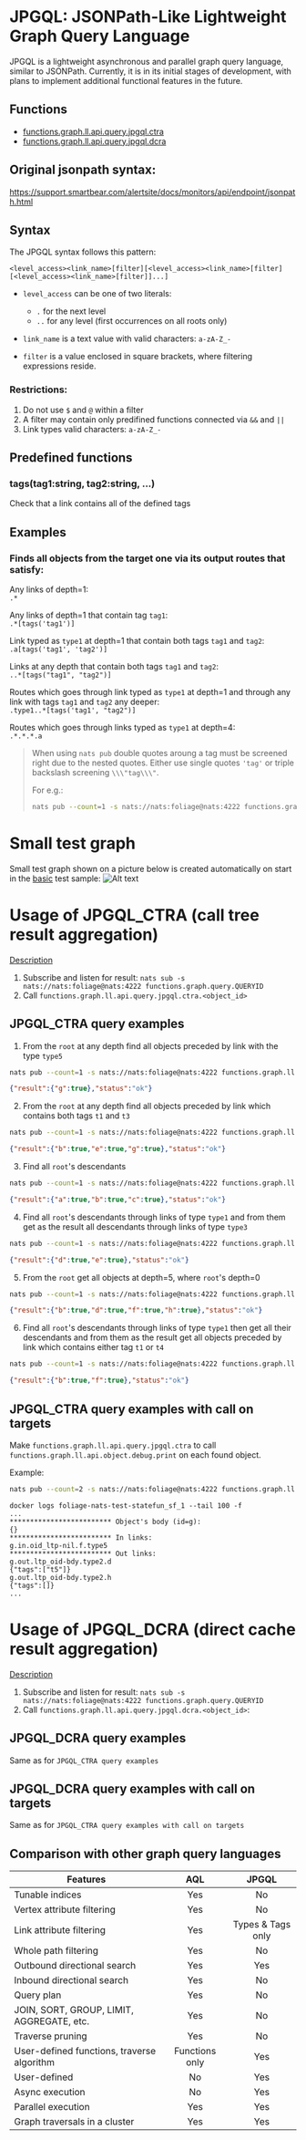 # JPGQL: JSONPath-Like Lightweight Graph Query Language

JPGQL is a lightweight asynchronous and parallel graph query language, similar to JSONPath. Currently, it is in its initial stages of development, with plans to implement additional functional features in the future.

## Functions

  - [functions.graph.ll.api.query.jpgql.ctra](#Usage-of-JPGQL_CTRA-call-tree-result-aggregation)
  - [functions.graph.ll.api.query.jpgql.dcra](#Usage-of-JPGQL_DCRA-direct-cache-result-aggregation)
## Original jsonpath syntax:
https://support.smartbear.com/alertsite/docs/monitors/api/endpoint/jsonpath.html

## Syntax

The JPGQL syntax follows this pattern:

```<level_access><link_name>[filter][<level_access><link_name>[filter][<level_access><link_name>[filter]]...]```


- `level_access` can be one of two literals:
  - `.` for the next level
  - `..` for any level (first occurrences on all roots only)

- `link_name` is a text value with valid characters: `a-zA-Z_-`

- `filter` is a value enclosed in square brackets, where filtering expressions reside.


### Restrictions:

1. Do not use `$` and `@` within a filter
2. A filter may contain only predifined functions connected via `&&` and `||`
3. Link types valid characters: `a-zA-Z_-`

## Predefined functions
### tags(tag1:string, tag2:string, ...)

Check that a link contains all of the defined tags

## Examples
### Finds all objects from the target one via its output routes that satisfy:

Any links of depth=1:  
`.*`

Any links of depth=1 that contain tag `tag1`:  
`.*[tags('tag1')]`

Link typed as `type1` at depth=1 that contain both tags `tag1` and `tag2`:  
`.a[tags('tag1', 'tag2')]`

Links at any depth that contain both tags `tag1` and `tag2`:  
`..*[tags("tag1", "tag2")]`

Routes which goes through link typed as `type1` at depth=1 and through any link with tags `tag1` and `tag2` any deeper:  
`.type1..*[tags('tag1', "tag2")]`

Routes which goes through links typed as `type1` at depth=4:  
`.*.*.*.a`

> When using `nats pub` double quotes aroung a tag must be screened right due to the nested quotes. Either use single quotes `'tag'` or triple backslash screening `\\\"tag\\\"`.
> 
> For e.g.:   
> ```sh
> nats pub --count=1 -s nats://nats:foliage@nats:4222 functions.graph.ll.api.query.jpgql.dcra.root "{\"payload\":{\"query_id\":\"QUERYID\", \"jpgql_query\":\".type2[tags('t2')]\"}}"
>```

# Small test graph

Small test graph shown on a picture below is created automatically on start in the [basic](./tests/basic.md) test sample:
![Alt text](./pics/TestGraph.jpg)

# Usage of JPGQL_CTRA (call tree result aggregation)

[Description](https://pkg.go.dev/github.com/foliagecp/sdk/embedded/graph/jpgql/#LLAPIQueryJPGQLCallTreeResultAggregation)
1. Subscribe and listen for result:
```nats sub -s nats://nats:foliage@nats:4222 functions.graph.query.QUERYID```
1. Call `functions.graph.ll.api.query.jpgql.ctra.<object_id>`

## JPGQL_CTRA query examples

1. From the `root` at any depth find all objects preceded by link with the type `type5`  

```sh
nats pub --count=1 -s nats://nats:foliage@nats:4222 functions.graph.ll.api.query.jpgql.ctra.root "{\"payload\":{\"query_id\":\"QUERYID\", \"jpgql_query\":\"..type5\"}}"
```
```json
{"result":{"g":true},"status":"ok"}
```

2. From the `root` at any depth find all objects preceded by link which contains both tags `t1` and `t3` 

```sh
nats pub --count=1 -s nats://nats:foliage@nats:4222 functions.graph.ll.api.query.jpgql.ctra.root "{\"payload\":{\"query_id\":\"QUERYID\", \"jpgql_query\":\"..*[tags('t1','t3')]\"}}"
```
```json
{"result":{"b":true,"e":true,"g":true},"status":"ok"}
```

3. Find all `root`'s descendants
   
```sh
nats pub --count=1 -s nats://nats:foliage@nats:4222 functions.graph.ll.api.query.jpgql.ctra.root "{\"payload\":{\"query_id\":\"QUERYID\", \"jpgql_query\":\".*\"}}"
```
```json
{"result":{"a":true,"b":true,"c":true},"status":"ok"}
```

4. Find all `root`'s descendants through links of type `type1` and from them get as the result all descendants through links of type `type3`

```sh
nats pub --count=1 -s nats://nats:foliage@nats:4222 functions.graph.ll.api.query.jpgql.ctra.root "{\"payload\":{\"query_id\":\"QUERYID\", \"jpgql_query\":\".type1.type3\"}}"
```
```json
{"result":{"d":true,"e":true},"status":"ok"}
```

5. From the `root` get all objects at depth=5, where `root`'s depth=0
 
```sh
nats pub --count=1 -s nats://nats:foliage@nats:4222 functions.graph.ll.api.query.jpgql.ctra.root "{\"payload\":{\"query_id\":\"QUERYID\", \"jpgql_query\":\".*.*.*.*.*\"}}"
```
```json
{"result":{"b":true,"d":true,"f":true,"h":true},"status":"ok"}
```

6. Find all `root`'s descendants through links of type `type1` then get all their descendants and from them as the result get all objects preceded by link which contains either tag `t1` or `t4`

```sh
nats pub --count=1 -s nats://nats:foliage@nats:4222 functions.graph.ll.api.query.jpgql.ctra.root "{\"payload\":{\"query_id\":\"QUERYID\", \"jpgql_query\":\".type1.*.*[tags('t1') || tags('t4')]\"}}"
```
```json
{"result":{"b":true,"f":true},"status":"ok"}
```

## JPGQL_CTRA query examples with call on targets

Make `functions.graph.ll.api.query.jpgql.ctra` to call `functions.graph.ll.api.object.debug.print` on each found object. 

Example:  
```sh
nats pub --count=2 -s nats://nats:foliage@nats:4222 functions.graph.ll.api.query.jpgql.ctra.root "{\"payload\":{\"query_id\": \"QUERYID\", \"jpgql_query\":\"..type5\", \"call\":{\"typename\": \"functions.graph.ll.api.object.debug.print\", \"payload\":{}}}}"
```
```
docker logs foliage-nats-test-statefun_sf_1 --tail 100 -f
...
************************* Object's body (id=g):
{}
************************* In links:
g.in.oid_ltp-nil.f.type5
************************* Out links:
g.out.ltp_oid-bdy.type2.d
{"tags":["t5"]}
g.out.ltp_oid-bdy.type2.h
{"tags":[]}
...
```

# Usage of JPGQL_DCRA (direct cache result aggregation)

[Description](https://pkg.go.dev/github.com/foliagecp/sdk/embedded/graph/jpgql/#LLAPIQueryJPGQLDirectCacheResultAggregation)

1. Subscribe and listen for result:
```nats sub -s nats://nats:foliage@nats:4222 functions.graph.query.QUERYID```
1. Call `functions.graph.ll.api.query.jpgql.dcra.<object_id>`:

## JPGQL_DCRA query examples

Same as for `JPGQL_CTRA query examples`

## JPGQL_DCRA query examples with call on targets

Same as for `JPGQL_CTRA query examples with call on targets`

## Comparison with other graph query languages

| Features | AQL | JPGQL |
|----------|:-------------:|:------:|
| Tunable indices | Yes | No |
| Vertex attribute filtering | Yes | No |
| Link attribute filtering | Yes | Types & Tags only |
| Whole path filtering | Yes | No |
| Outbound directional search | Yes | Yes |
| Inbound directional search | Yes | No |
| Query plan | Yes | No |
| JOIN, SORT, GROUP, LIMIT, AGGREGATE, etc. | Yes | No |
| Traverse pruning | Yes | No |
| User-defined functions, traverse algorithm | Functions only | Yes |
| User-defined  | No | Yes |
| Async execution | No | Yes |
| Parallel execution | Yes | Yes |
| Graph traversals in a cluster | Yes | Yes |
